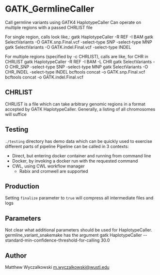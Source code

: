 # GATK_GermlineCaller

Call germline variants using GATK4 HaplotypeCaller
Can operate on multiple regions with a passed CHRLIST file

For single region, calls look like,:
  gatk HaplotypeCaller -R REF -I BAM 
  gatk SelectVariants -O GATK.snp.Final.vcf -select-type SNP -select-type MNP 
  gatk SelectVariants -O GATK.indel.Final.vcf -select-type INDEL

For multiple regions (specified by -c CHRLIST), calls are like,
  for CHR in CHRLIST
    gatk HaplotypeCaller -R REF -I BAM -L CHR
    gatk SelectVariants -O CHR_SNP -select-type SNP -select-type MNP 
    gatk SelectVariants -O CHR_INDEL -select-type INDEL
  bcftools concat -o GATK.snp.Final.vcf
  bcftools concat -o GATK.indel.Final.vcf

## CHRLIST

CHRLIST is a file which can take arbitrary genomic regions in a format accepted by GATK HaplotypeCaller.
Generally, a listing of all chromosomes will suffice

## Testing

`./testing` directory has demo data which can be quickly used to exercise different parts of pipeline
Pipeline can be called in 3 contexts:
* Direct, but entering docker container and running from command line 
* Docker, by invoking a docker run with the requested command
* CWL, using CWL workflow manager
  * Rabix and cromwell are supported

## Production

Setting `finalize` parameter to `true` will compress all intermediate files and logs

## Parameters

Not clear what additional parameters should be used for HaplotypeCaller.
germline_variant_snakemake has the argument 
    gatk HaplotypeCaller --standard-min-confidence-threshold-for-calling 30.0

## Author

Matthew Wyczalkowski <m.wyczalkowski@wustl.edu>

